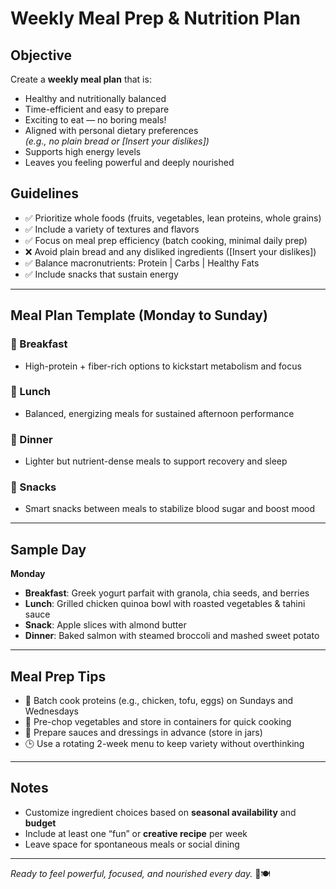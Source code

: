 # Weekly Meal Prep & Nutrition Plan

## Objective
Create a **weekly meal plan** that is:
- Healthy and nutritionally balanced
- Time-efficient and easy to prepare
- Exciting to eat — no boring meals!
- Aligned with personal dietary preferences  
  _(e.g., no plain bread or [Insert your dislikes])_
- Supports high energy levels
- Leaves you feeling powerful and deeply nourished

## Guidelines
- ✅ Prioritize whole foods (fruits, vegetables, lean proteins, whole grains)
- ✅ Include a variety of textures and flavors
- ✅ Focus on meal prep efficiency (batch cooking, minimal daily prep)
- ❌ Avoid plain bread and any disliked ingredients ([Insert your dislikes])
- ✅ Balance macronutrients: Protein | Carbs | Healthy Fats
- ✅ Include snacks that sustain energy

---

## Meal Plan Template (Monday to Sunday)

### 🥣 Breakfast
- High-protein + fiber-rich options to kickstart metabolism and focus

### 🥗 Lunch
- Balanced, energizing meals for sustained afternoon performance

### 🍲 Dinner
- Lighter but nutrient-dense meals to support recovery and sleep

### 🍎 Snacks
- Smart snacks between meals to stabilize blood sugar and boost mood

---

## Sample Day

**Monday**
- **Breakfast**: Greek yogurt parfait with granola, chia seeds, and berries  
- **Lunch**: Grilled chicken quinoa bowl with roasted vegetables & tahini sauce  
- **Snack**: Apple slices with almond butter  
- **Dinner**: Baked salmon with steamed broccoli and mashed sweet potato  

---

## Meal Prep Tips
- 🍱 Batch cook proteins (e.g., chicken, tofu, eggs) on Sundays and Wednesdays
- 🧊 Pre-chop vegetables and store in containers for quick cooking
- 🥄 Prepare sauces and dressings in advance (store in jars)
- 🕒 Use a rotating 2-week menu to keep variety without overthinking

---

## Notes
- Customize ingredient choices based on **seasonal availability** and **budget**
- Include at least one “fun” or **creative recipe** per week
- Leave space for spontaneous meals or social dining

---

*Ready to feel powerful, focused, and nourished every day.* 💪🍽️

